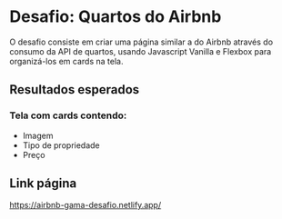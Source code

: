 # Desafio: Quartos do Airbnb
O desafio consiste em criar uma página similar a do Airbnb através do consumo da API de quartos, usando Javascript Vanilla e Flexbox para organizá-los em cards na tela.

## Resultados esperados
### Tela com cards contendo:

- Imagem
- Tipo de propriedade
- Preço

## Link página
https://airbnb-gama-desafio.netlify.app/
